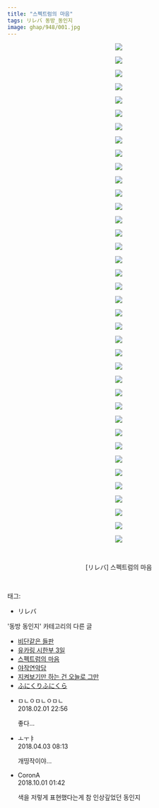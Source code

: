 ```yaml
---
title: "스펙트럼의 마음"
tags: リレバ 동방_동인지
image: ghap/948/001.jpg
---
```

<div class="article">
<p style="text-align: center; clear: none; float: none;"><img src="{{ site.nasurl }}/ghap/948/001.jpg"/></p>
<p style="text-align: center; clear: none; float: none;"><img src="{{ site.nasurl }}/ghap/948/002.jpg"/></p>
<p style="text-align: center; clear: none; float: none;"><img src="{{ site.nasurl }}/ghap/948/003.jpg"/></p>
<p style="text-align: center; clear: none; float: none;"><img src="{{ site.nasurl }}/ghap/948/004.jpg"/></p>
<p style="text-align: center; clear: none; float: none;"><img src="{{ site.nasurl }}/ghap/948/005.jpg"/></p>
<p style="text-align: center; clear: none; float: none;"><img src="{{ site.nasurl }}/ghap/948/006.jpg"/></p>
<p style="text-align: center; clear: none; float: none;"><img src="{{ site.nasurl }}/ghap/948/007.jpg"/></p>
<p style="text-align: center; clear: none; float: none;"><img src="{{ site.nasurl }}/ghap/948/008.jpg"/></p>
<p style="text-align: center; clear: none; float: none;"><img src="{{ site.nasurl }}/ghap/948/009.jpg"/></p>
<p style="text-align: center; clear: none; float: none;"><img src="{{ site.nasurl }}/ghap/948/010.jpg"/></p>
<p style="text-align: center; clear: none; float: none;"><img src="{{ site.nasurl }}/ghap/948/011.jpg"/></p>
<p style="text-align: center; clear: none; float: none;"><img src="{{ site.nasurl }}/ghap/948/012.jpg"/></p>
<p style="text-align: center; clear: none; float: none;"><img src="{{ site.nasurl }}/ghap/948/013.jpg"/></p>
<p style="text-align: center; clear: none; float: none;"><img src="{{ site.nasurl }}/ghap/948/014.jpg"/></p>
<p style="text-align: center; clear: none; float: none;"><img src="{{ site.nasurl }}/ghap/948/015.jpg"/></p>
<p style="text-align: center; clear: none; float: none;"><img src="{{ site.nasurl }}/ghap/948/016.jpg"/></p>
<p style="text-align: center; clear: none; float: none;"><img src="{{ site.nasurl }}/ghap/948/017.jpg"/></p>
<p style="text-align: center; clear: none; float: none;"><img src="{{ site.nasurl }}/ghap/948/018.jpg"/></p>
<p style="text-align: center; clear: none; float: none;"><img src="{{ site.nasurl }}/ghap/948/019.jpg"/></p>
<p style="text-align: center; clear: none; float: none;"><img src="{{ site.nasurl }}/ghap/948/020.jpg"/></p>
<p style="text-align: center; clear: none; float: none;"><img src="{{ site.nasurl }}/ghap/948/021.jpg"/></p>
<p style="text-align: center; clear: none; float: none;"><img src="{{ site.nasurl }}/ghap/948/022.jpg"/></p>
<p style="text-align: center; clear: none; float: none;"><img src="{{ site.nasurl }}/ghap/948/023.jpg"/></p>
<p style="text-align: center; clear: none; float: none;"><img src="{{ site.nasurl }}/ghap/948/024.jpg"/></p>
<p style="text-align: center; clear: none; float: none;"><img src="{{ site.nasurl }}/ghap/948/025.jpg"/></p>
<p style="text-align: center; clear: none; float: none;"><img src="{{ site.nasurl }}/ghap/948/026.jpg"/></p>
<p style="text-align: center; clear: none; float: none;"><img src="{{ site.nasurl }}/ghap/948/027.jpg"/></p>
<p style="text-align: center; clear: none; float: none;"><img src="{{ site.nasurl }}/ghap/948/028.jpg"/></p>
<p style="text-align: center; clear: none; float: none;"><img src="{{ site.nasurl }}/ghap/948/029.jpg"/></p>
<p style="text-align: center; clear: none; float: none;"><img src="{{ site.nasurl }}/ghap/948/030.jpg"/></p>
<p style="text-align: center; clear: none; float: none;"><img src="{{ site.nasurl }}/ghap/948/031.jpg"/></p>
<p style="text-align: center; clear: none; float: none;"><img src="{{ site.nasurl }}/ghap/948/032.jpg"/></p>
<p style="text-align: center; clear: none; float: none;"><img src="{{ site.nasurl }}/ghap/948/033.jpg"/></p>
<p style="text-align: center; clear: none; float: none;"><img src="{{ site.nasurl }}/ghap/948/034.jpg"/></p>
<p style="text-align: center; clear: none; float: none;"><img src="{{ site.nasurl }}/ghap/948/035.jpg"/></p>
<p style="text-align: center; clear: none; float: none;"><img src="{{ site.nasurl }}/ghap/948/036.jpg"/></p>
<p style="text-align: center; clear: none; float: none;"><img src="{{ site.nasurl }}/ghap/948/037.jpg"/></p>
<p style="text-align: center; clear: none; float: none;"><img src="{{ site.nasurl }}/ghap/948/038.jpg"/></p>
<p style="text-align: center; clear: none; float: none;"><br/></p>
<p style="text-align: center; clear: none; float: none;">[リレバ] 스펙트럼의 마음</p>
<p><br/></p>
</div><div class="tagTrail">
<p>태그: </p>
<ul>
<li>リレバ</li>
</ul>
</div><div class="another">
<p>'동방 동인지' 카테고리의 다른 글</p>
<ul>
<li><a href="/2016-07-20-ghap_950">비단같은 들판</a></li>
<li><a href="/2016-07-20-ghap_949">유카링 시한부 3일</a></li>
<li><a href="/2016-07-20-ghap_948">스펙트럼의 마음</a></li>
<li><a href="/2016-07-20-ghap_947">야작연악담</a></li>
<li><a href="/2016-07-20-ghap_945">지켜보기만 하는 건 오늘로 그만</a></li>
<li><a href="/2016-07-20-ghap_944">ふにくりふにくら</a></li>
</ul>
</div><div class="cb_module cb_fluid">
<div class="cb_wrt cb_profile">
<div class="comment">
<ul>
<li class="cb_thumb_off" id="comment15189570">
<div class="cb_comment_area">
<div class="cb_info_area">
<div class="cb_section">
<span class="cb_nick_name">ㅁㄴㅇㅁㄴㅇㅁㄴ</span>
</div>
<div class="cb_section">
<span class="cb_date">2018.02.01 22:56 </span>
</div>
</div>
<div class="cb_dsc_comment">
<p class="cb_dsc">
											좋다...
										</p>
</div>
</div></li>
<li class="cb_thumb_off" id="comment15232273">
<div class="cb_comment_area">
<div class="cb_info_area">
<div class="cb_section">
<span class="cb_nick_name">ㅗㅜㅑ</span>
</div>
<div class="cb_section">
<span class="cb_date">2018.04.03 08:13 </span>
</div>
</div>
<div class="cb_dsc_comment">
<p class="cb_dsc">
											개띵작이야...
										</p>
</div>
</div></li>
<li class="cb_thumb_off" id="comment15342525">
<div class="cb_comment_area">
<div class="cb_info_area">
<div class="cb_section">
<span class="cb_nick_name">CoronA</span>
</div>
<div class="cb_section">
<span class="cb_date">2018.10.01 01:42 </span>
</div>
</div>
<div class="cb_dsc_comment">
<p class="cb_dsc">
											색을 저렇게 표현했다는게 참 인상깊었던 동인지
										</p>
</div>
</div></li>
</ul>
</div>
</div><!-- commentList close -->
</div>